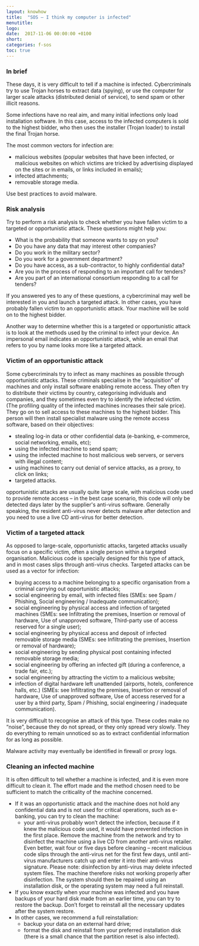 ```yaml
---
layout: knowhow
title:  "SOS – I think my computer is infected"
menutitle:
logo:
date:  2017-11-06 00:00:00 +0100
short:
categories: f-sos
toc: true
---
```


<h3 class="titre-page">In brief</h3>
These days, it is very difficult to tell if a machine is infected. Cybercriminals try to use Trojan horses to extract data (spying), or use the computer for larger scale attacks (distributed denial of service), to send spam or other illicit reasons.

Some infections have no real aim, and many initial infections only load installation software. In this case, access to the infected computers is sold to the highest bidder, who then uses the installer (Trojan loader) to install the final Trojan horse.

The most common vectors for infection are:

* malicious websites (popular websites that have been infected, or malicious websites on which victims are tricked by advertising displayed on the sites or in emails, or links included in emails);
* infected attachments;
* removable storage media.

Use best practices to avoid malware.

<h3 class="titre-page">Risk analysis</h3>
Try to perform a risk analysis to check whether you have fallen victim to a targeted or opportunistic attack. These questions might help you:

* What is the probability that someone wants to spy on you?
* Do you have any data that may interest other companies?
* Do you work in the military sector?
* Do you work for a government department?
* Do you have access, as a sub-contractor, to highly confidential data?
* Are you in the process of responding to an important call for tenders?
* Are you part of an international consortium responding to a call for tenders?

If you answered yes to any of these questions, a cybercriminal may well be interested in you and launch a targeted attack. In other cases, you have probably fallen victim to an opportunistic attack. Your machine will be sold on to the highest bidder.

Another way to determine whether this is a targeted or opportunistic attack is to look at the methods used by the criminal to infect your device. An impersonal email indicates an opportunistic attack, while an email that refers to you by name looks more like a targeted attack.

<h3 class="titre-page">Victim of an opportunistic attack</h3>
Some cybercriminals try to infect as many machines as possible through opportunistic attacks. These criminals specialise in the “acquisition” of machines and only install software enabling remote access. They often try to distribute their victims by country, categorising individuals and companies, and they sometimes even try to identify the infected victim. (The profiling quality of the infected machines increases their sale price). They go on to sell access to these machines to the highest bidder. This person will then install specialist malware using the remote access software, based on their objectives:

* stealing log-in data or other confidential data (e-banking, e-commerce, social networking, emails, etc);
* using the infected machine to send spam;
* using the infected machine to host malicious web servers, or servers with illegal content;
* using machines to carry out denial of service attacks, as a proxy, to click on links;
* targeted attacks.

opportunistic attacks are usually quite large scale, with malicious code used to provide remote access – in the best case scenario, this code will only be detected days later by the supplier's anti-virus software. Generally speaking, the resident anti-virus never detects malware after detection and you need to use a live CD anti-virus for better detection.

<h3 class="titre-page">Victim of a targeted attack</h3>
As opposed to large-scale, opportunistic attacks, targeted attacks usually focus on a specific victim, often a single person within a targeted organisation. Malicious code is specially designed for this type of attack, and in most cases slips through anti-virus checks. Targeted attacks can be used as a vector for infection:

* buying access to a machine belonging to a specific organisation from a criminal carrying out opportunistic attacks;
* social engineering by email, with infected files (SMEs: see Spam / Phishing, Social engineering / Inadequate communication);
* social engineering by physical access and infection of targeted machines (SMEs: see Infiltrating the premises, Insertion or removal of hardware, Use of unapproved software, Third-party use of access reserved for a single user);
* social engineering  by physical access and deposit of infected removable storage media (SMEs: see Infiltrating the premises, Insertion or removal of hardware);
* social engineering by sending physical post containing infected removable storage media;
* social engineering by offering an infected gift (during a conference, a trade fair, etc.);
* social engineering by attracting the victim to a malicious website;
* infection of digital hardware left unattended (airports, hotels, conference halls, etc.) (SMEs: see Infiltrating the premises, Insertion or removal of hardware, Use of unapproved software, Use of access reserved for a user by a third party, Spam / Phishing, social engineering / inadequate communication).

It is very difficult to recognise an attack of this type. These codes make no “noise”, because they do not spread, or they only spread very slowly. They do everything to remain unnoticed so as to extract confidential information for as long as possible.

Malware activity may eventually be identified in firewall or proxy logs.

<h3 class="titre-page">Cleaning an infected machine</h3>
It is often difficult to tell whether a machine is infected, and it is even more difficult to clean it. The effort made and the method chosen need to be sufficient to match the criticality of the machine concerned.

* If it was an opportunistic attack and the machine does not hold any confidential data and is not used for critical operations, such as e-banking, you can try to clean the machine:
  * your anti-virus probably won’t detect the infection, because if it knew the malicious code used, it would have prevented infection in the first place. Remove the machine from the network and try to disinfect the machine using a live CD from another anti-virus retailer. Even better, wait four or five days before cleaning – recent malicious code slips through the anti-virus net for the first few days, until anti-virus manufacturers catch up and enter it into their anti-virus signature. Please note: disinfection by anti-virus may delete infected system files. The machine therefore risks not working properly after disinfection. The system should then be repaired using an installation disk, or the operating system may need a full reinstall.
* If you know exactly when your machine was infected and you have backups of your hard disk made from an earlier time, you can try to restore the backup. Don’t forget to reinstall all the necessary updates after the system restore.
* In other cases, we recommend a full reinstallation:
  * backup your data on an external hard drive;
  * format the disk and reinstall from your preferred installation disk (there is a small chance that the partition reset is also infected).
